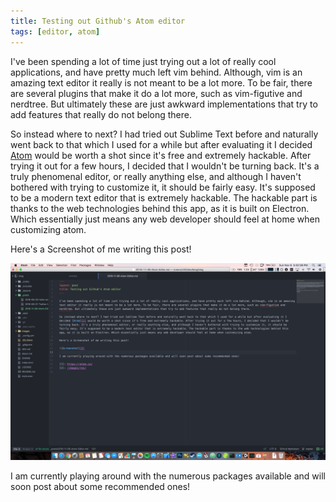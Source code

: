 ```yaml
---
title: Testing out Github's Atom editor
tags: [editor, atom]
---
```


I've been spending a lot of time just trying out a lot of really cool applications, and have pretty much left vim behind. Although, vim is an amazing text editor it really is not meant to be a lot more. To be fair, there are several plugins that make it do a lot more, such as vim-figutive and nerdtree. But ultimately these are just awkward implementations that try to add features that really do not belong there.

So instead where to next? I had tried out Sublime Text before and naturally went back to that which I used for a while but after evaluating it I decided [Atom][1] would be worth a shot since it's free and extremely hackable. After trying it out for a few hours, I decided that I wouldn't be turning back. It's a truly phenomenal editor, or really anything else, and although I haven't bothered with trying to customize it, it should be fairly easy. It's supposed to be a modern text editor that is extremely hackable. The hackable part is thanks to the web technologies behind this app, as it is built on Electron. Which essentially just means any web developer should feel at home when customizing atom.

Here's a Screenshot of me writing this post!

![Screenshot][2]

I am currently playing around with the numerous packages available and will soon post about some recommended ones!

[1]: https://atom.io/
[2]: /images/res/atom_screenshot.png
